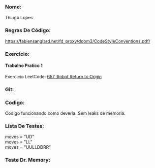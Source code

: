 ### Nome:
Thiago Lopes

### Regras De Código:
https://fabiensanglard.net/fd_proxy/doom3/CodeStyleConventions.pdf/

### Exercicio:
#### Trabalho Pratico 1

Exercicio LeetCode: [657. Robot Return to Origin](https://leetcode.com/problems/robot-return-to-origin/)

### Git:


### Codigo:
Codigo funcionando como deveria.
Sem leaks de memoria.

### Lista De Testes:
moves = "UD"\
moves = "LL"\
moves = "UULLDDRR"

### Teste Dr. Memory:
